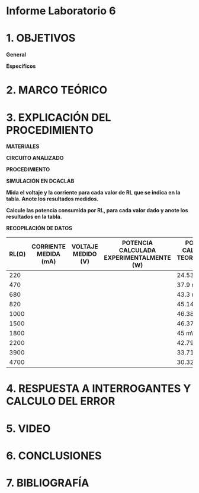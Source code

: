 # Informe Laboratorio 6

# 1. OBJETIVOS

**General**



**Específicos**



# 2. MARCO TEÓRICO



# 3. EXPLICACIÓN DEL PROCEDIMIENTO

**MATERIALES**



**CIRCUITO ANALIZADO**



**PROCEDIMIENTO**



**SIMULACIÓN EN DCACLAB**

**Mida el voltaje y la corriente para cada valor de RL que se indica en la tabla. Anote los resultados medidos.**



**Calcule las potencia consumida por RL, para cada valor dado y anote los resultados en la tabla.**

**RECOPILACIÓN DE DATOS**

| RL(Ω) | CORRIENTE MEDIDA (mA) | VOLTAJE MEDIDO (V) | POTENCIA CALCULADA EXPERIMENTALMENTE (W) | POTENCIA CALCULADA TEORICAMENTE (W) |
| ------------- | ------------- | ------------- | ------------- |------------- |
| 220 |  |  | | 24.53 mW |
| 470 |  |  | | 37.9 mW |
| 680 |  |  | | 43.3 mW |
| 820 |  |  | | 45.14 mW |
| 1000 |  |  | | 46.38 mW |
| 1500 |  |  | | 46.37 mW |
| 1800 |  |  | | 45 mW |
| 2200 |  |  | | 42.79 mW |
| 3900 |  |  | | 33.71 mW |
| 4700 |  |  | | 30.32 mW |

# 4. RESPUESTA A INTERROGANTES Y CALCULO DEL ERROR



# 5. VIDEO



# 6. CONCLUSIONES



# 7. BIBLIOGRAFÍA

